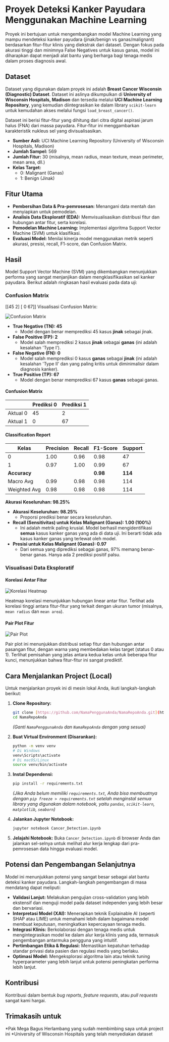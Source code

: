 # Proyek Deteksi Kanker Payudara Menggunakan Machine Learning

Proyek ini bertujuan untuk mengembangkan model Machine Learning yang mampu mendeteksi kanker payudara (jinak/benign vs ganas/malignant) berdasarkan fitur-fitur klinis yang diekstrak dari dataset. Dengan fokus pada akurasi tinggi dan minimnya False Negatives untuk kasus ganas, model ini diharapkan dapat menjadi alat bantu yang berharga bagi tenaga medis dalam proses diagnosis awal.

## Dataset

Dataset yang digunakan dalam proyek ini adalah **Breast Cancer Wisconsin (Diagnostic) Dataset**. Dataset ini aslinya dikumpulkan di **University of Wisconsin Hospitals, Madison** dan tersedia melalui **UCI Machine Learning Repository**, yang kemudian diintegrasikan ke dalam library `scikit-learn` untuk kemudahan akses melalui fungsi `load_breast_cancer()`.

Dataset ini berisi fitur-fitur yang dihitung dari citra digital aspirasi jarum halus (FNA) dari massa payudara. Fitur-fitur ini menggambarkan karakteristik nukleus sel yang divisualisasikan.

* **Sumber Asli:** UCI Machine Learning Repository (University of Wisconsin Hospitals, Madison)
* **Jumlah Sampel:** 569
* **Jumlah Fitur:** 30 (misalnya, mean radius, mean texture, mean perimeter, mean area, dll.)
* **Kelas Target:**
    * 0: Malignant (Ganas)
    * 1: Benign (Jinak)

## Fitur Utama

* **Pembersihan Data & Pra-pemrosesan:** Menangani data mentah dan menyiapkan untuk pemodelan.
* **Analisis Data Eksploratif (EDA):** Memvisualisasikan distribusi fitur dan hubungan antar fitur, serta korelasi.
* **Pemodelan Machine Learning:** Implementasi algoritma Support Vector Machine (SVM) untuk klasifikasi.
* **Evaluasi Model:** Menilai kinerja model menggunakan metrik seperti akurasi, presisi, recall, F1-score, dan Confusion Matrix.

## Hasil

Model Support Vector Machine (SVM) yang dikembangkan menunjukkan performa yang sangat menjanjikan dalam mengklasifikasikan sel kanker payudara. Berikut adalah ringkasan hasil evaluasi pada data uji:

### Confusion Matrix
[[45  2]
[ 0 67]]
Visualisasi Confusion Matrix:

![Confusion Matrix](unduhan%20(2).png)

* **True Negative (TN): 45**
    * Model dengan benar memprediksi 45 kasus **jinak** sebagai jinak.
* **False Positive (FP): 2**
    * Model salah memprediksi 2 kasus **jinak** sebagai **ganas** (ini adalah kesalahan 'Type I').
* **False Negative (FN): 0**
    * Model salah memprediksi 0 kasus **ganas** sebagai **jinak** (ini adalah kesalahan 'Type II' dan yang paling kritis untuk diminimalisir dalam diagnosis kanker).
* **True Positive (TP): 67**
    * Model dengan benar memprediksi 67 kasus **ganas** sebagai ganas.

#### Confusion Matrix
|            | Prediksi 0 | Prediksi 1 |
|------------|------------|------------|
| Aktual 0   | 45         | 2          |
| Aktual 1   | 0          | 67         |

#### Classification Report
| Kelas | Precision | Recall | F1-Score | Support |
|-------|-----------|--------|----------|---------|
| 0     | 1.00      | 0.96   | 0.98     | 47      |
| 1     | 0.97      | 1.00   | 0.99     | 67      |
| **Accuracy** |       |        | **0.98** | **114** |
| Macro Avg | 0.99  | 0.98   | 0.98     | 114     |
| Weighted Avg | 0.98 | 0.98 | 0.98     | 114     |

**Akurasi Keseluruhan: 98.25%**                           
  
* **Akurasi Keseluruhan: 98.25%**
    * Proporsi prediksi benar secara keseluruhan.
* **Recall (Sensitivitas) untuk Kelas Malignant (Ganas): 1.00 (100%)**
    * Ini adalah metrik paling krusial. Model berhasil mengidentifikasi **semua** kasus kanker ganas yang ada di data uji. Ini berarti tidak ada kasus kanker ganas yang terlewat oleh model.
* **Presisi untuk Kelas Malignant (Ganas): 0.97**
    * Dari semua yang diprediksi sebagai ganas, 97% memang benar-benar ganas. Hanya ada 2 prediksi positif palsu.

### Visualisasi Data Eksploratif

#### Korelasi Antar Fitur

![Korelasi Heatmap](unduhan.png)

Heatmap korelasi menunjukkan hubungan linear antar fitur. Terlihat ada korelasi tinggi antara fitur-fitur yang terkait dengan ukuran tumor (misalnya, `mean radius` dan `mean area`).

#### Pair Plot Fitur

![Pair Plot](unduhan%20(1).png)

Pair plot ini menunjukkan distribusi setiap fitur dan hubungan antar pasangan fitur, dengan warna yang membedakan kelas target (status 0 atau 1). Terlihat pemisahan yang jelas antara kedua kelas untuk beberapa fitur kunci, menunjukkan bahwa fitur-fitur ini sangat prediktif.

## Cara Menjalankan Project (Local)

Untuk menjalankan proyek ini di mesin lokal Anda, ikuti langkah-langkah berikut:

1.  **Clone Repository:**
    ```bash
    git clone [https://github.com/NamaPenggunaAnda/NamaRepoAnda.git](https://github.com/NamaPenggunaAnda/NamaRepoAnda.git)
    cd NamaRepoAnda
    ```
    *(Ganti `NamaPenggunaAnda` dan `NamaRepoAnda` dengan yang sesuai)*

2.  **Buat Virtual Environment (Disarankan):**
    ```bash
    python -m venv venv
    # Di Windows
    venv\Scripts\activate
    # Di macOS/Linux
    source venv/bin/activate
    ```

3.  **Instal Dependensi:**
    ```bash
    pip install -r requirements.txt
    ```
    *(Jika Anda belum memiliki `requirements.txt`, Anda bisa membuatnya dengan `pip freeze > requirements.txt` setelah menginstal semua library yang digunakan dalam notebook, yaitu `pandas`, `scikit-learn`, `matplotlib`, `seaborn`)*

4.  **Jalankan Jupyter Notebook:**
    ```bash
    jupyter notebook Cancer_Detection.ipynb
    ```

5.  **Jelajahi Notebook:** Buka `Cancer_Detection.ipynb` di browser Anda dan jalankan sel-selnya untuk melihat alur kerja lengkap dari pra-pemrosesan data hingga evaluasi model.

## Potensi dan Pengembangan Selanjutnya

Model ini menunjukkan potensi yang sangat besar sebagai alat bantu deteksi kanker payudara. Langkah-langkah pengembangan di masa mendatang dapat meliputi:

* **Validasi Lanjut:** Melakukan pengujian cross-validation yang lebih ekstensif dan menguji model pada dataset independen yang lebih besar dan bervariasi.
* **Interpretasi Model (XAI):** Menerapkan teknik Explainable AI (seperti SHAP atau LIME) untuk memahami lebih dalam bagaimana model membuat keputusan, meningkatkan kepercayaan tenaga medis.
* **Integrasi Klinis:** Berkolaborasi dengan tenaga medis untuk mengintegrasikan model ke dalam alur kerja klinis yang ada, termasuk pengembangan antarmuka pengguna yang intuitif.
* **Pertimbangan Etika & Regulasi:** Memastikan kepatuhan terhadap standar privasi data pasien dan regulasi medis yang berlaku.
* **Optimasi Model:** Mengeksplorasi algoritma lain atau teknik tuning hyperparameter yang lebih lanjut untuk potensi peningkatan performa lebih lanjut.

## Kontribusi

Kontribusi dalam bentuk *bug reports*, *feature requests*, atau *pull requests* sangat kami hargai.

## Trimakasih untuk
*Pak Mega Bagus Herlambang yang sudah membimbing saya untuk project ini
*University of Wisconsin Hospitals yang telah menyediakan dataset 
